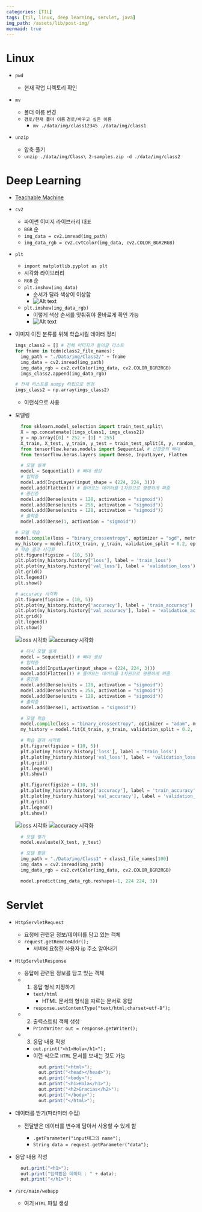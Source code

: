 ```yaml
---
categories: [TIL]
tags: [til, linux, deep learning, servlet, java]
img_path: /assets/lib/post-img/
mermaid: true
---
```


# Linux

- `pwd`

  - 현재 작업 디렉토리 확인

- `mv`

  - 폴더 이름 변경
  - `경로/현재 폴더 이름` `경로/바꾸고 싶은 이름`
    - `mv ./data/img/class12345 ./data/img/class1`

- `unzip`
  - 압축 풀기
  - `unzip ./data/img/Class\ 2-samples.zip -d ./data/img/class2`

# Deep Learning

- [Teachable Machine](https://teachablemachine.withgoogle.com/train)

- `cv2`
  - 파이썬 이미지 라이브러리 대표
  - `BGR` 순
  - `img_data = cv2.imread(img_path)`
  - `img_data_rgb = cv2.cvtColor(img_data, cv2.COLOR_BGR2RGB)`
- `plt`

  - `import matplotlib.pyplot as plt`
  - 시각화 라이브러리
  - `RGB` 순
  - `plt.imshow(img_data)`
    - 순서가 달라 색상이 이상함
    - ![Alt text](230904-cv2-1.png)
  - `plt.imshow(img_data_rgb)`
    - 이렇게 색상 순서를 맞춰줘야 올바르게 확인 가능
    - ![Alt text](230904-cv2-2.png)

- 이미지 이진 분류를 위해 학습시킬 데이터 정리

  ```python
  imgs_class2 = [] # 전체 이미지가 들어갈 리스트
  for fname in tqdm(class2_file_names):
    img_path = "./Data/img/Class2/" + fname
    img_data = cv2.imread(img_path)
    img_data_rgb = cv2.cvtColor(img_data, cv2.COLOR_BGR2RGB)
    imgs_class2.append(img_data_rgb)

  # 전체 리스트를 numpy 타입으로 변경
  imgs_class2 = np.array(imgs_class2)
  ```

  - 이런식으로 사용

- 모델링

  ```python
    from sklearn.model_selection import train_test_split\
    X = np.concatenate([imgs_class1, imgs_class2])
    y = np.array([0] * 252 + [1] * 255)
    X_train, X_test, y_train, y_test = train_test_split(X, y, random_state=904, test_size=0.2)
    from tensorflow.keras.models import Sequential # 신경망의 뼈대
    from tensorflow.keras.layers import Dense, InputLayer, Flatten
  ```

  ```python
    # 모델 설계
    model = Sequential() # 뼈대 생성
    # 입력층
    model.add(InputLayer(input_shape = (224, 224, 3)))
    model.add(Flatten()) # 들어오는 데이터를 1차원으로 평평하게 펴줌
    # 중간층
    model.add(Dense(units = 128, activation = "sigmoid"))
    model.add(Dense(units = 256, activation = "sigmoid"))
    model.add(Dense(units = 128, activation = "sigmoid"))
    # 출력층
    model.add(Dense(1, activation = "sigmoid"))
  ```

  ```python
  # 모델 학습
  model.compile(loss = "binary_crossentropy", optimizer = "sgd", metrics = ['accuracy'])
  my_history = model.fit(X_train, y_train, validation_split = 0.2, epochs = 100)
  # 학습 결과 시각화
  plt.figure(figsize = (10, 5))
  plt.plot(my_history.history['loss'], label = 'train_loss')
  plt.plot(my_history.history['val_loss'], label = 'validation_loss')
  plt.grid()
  plt.legend()
  plt.show()

  # accuracy 시각화
  plt.figure(figsize = (10, 5))
  plt.plot(my_history.history['accuracy'], label = 'train_accuracy')
  plt.plot(my_history.history['val_accuracy'], label = 'validation_accuracy')
  plt.grid()
  plt.legend()
  plt.show()
  ```

  ![loss 시각화](230904-cv2-3.png)
  ![accuracy 시각화](230904-cv2-4.png)

  ```python
    # 다시 모델 설계
    model = Sequential() # 뼈대 생성
    # 입력층
    model.add(InputLayer(input_shape = (224, 224, 3)))
    model.add(Flatten()) # 들어오는 데이터를 1차원으로 평평하게 펴줌
    # 중간층
    model.add(Dense(units = 128, activation = "sigmoid"))
    model.add(Dense(units = 256, activation = "sigmoid"))
    model.add(Dense(units = 128, activation = "sigmoid"))
    # 출력층
    model.add(Dense(1, activation = "sigmoid"))
  ```

  ```python
    # 모델 학습
    model.compile(loss = "binary_crossentropy", optimizer = "adam", metrics = ['accuracy'])
    my_history = model.fit(X_train, y_train, validation_split = 0.2, epochs = 100)

    # 학습 결과 시각화
    plt.figure(figsize = (10, 5))
    plt.plot(my_history.history['loss'], label = 'train_loss')
    plt.plot(my_history.history['val_loss'], label = 'validation_loss')
    plt.grid()
    plt.legend()
    plt.show()

    plt.figure(figsize = (10, 5))
    plt.plot(my_history.history['accuracy'], label = 'train_accuracy')
    plt.plot(my_history.history['val_accuracy'], label = 'validation_accuracy')
    plt.grid()
    plt.legend()
    plt.show()
  ```

  ![loss 시각화](230904-cv2-5.png)
  ![accuracy 시각화](230904-cv2-6.png)

  ```python
    # 모델 평가
    model.evaluate(X_test, y_test)

    # 모델 활용
    img_path = "./Data/img/Class1" + class1_file_names[100]
    img_data = cv2.imread(img_path)
    img_data_rgb = cv2.cvtColor(img_data, cv2.COLOR_BGR2RGB)

    model.predict(img_data_rgb.reshape(-1, 224 224, 3))
  ```

# Servlet

- `HttpServletRequest`
  - 요청에 관련된 정보/데이터를 담고 있는 객체
  - `request.getRemoteAddr();`
    - 서버에 요청한 사용자 ip 주소 알아내기
- `HttpServletResponse`

  - 응답에 관련된 정보를 담고 있는 객체
  - 1. 응답 형식 지정하기
    - `text/html`
      - HTML 문서의 형식을 따르는 문서로 응답
    - `response.setContentType("text/html;charset=utf-8");`
  - 2. 출력스트림 객체 생성
    - `PrintWriter out = response.getWriter();`
  - 3. 응답 내용 작성
    - `out.print("<h1>Hola</h1>");`
    - 이런 식으로 `HTML` 문서를 보내는 것도 가능
      ```java
        out.print("<html>");
        out.print("<head></head>");
        out.print("<body>");
        out.print("<h1>Hola</h1>");
        out.print("<h2>Gracias</h2>");
        out.print("</body>");
        out.print("</html>");
      ```

- 데이터를 받기(파라미터 수집)

  - 전달받은 데이터를 변수에 담아서 사용할 수 있게 함

    - `.getParameter("input태그의 name");`
    - `String data = request.getParameter("data");`

- 응답 내용 작성

  ```java
    out.print("<h1>");
    out.print("입력받은 데이터 : " + data);
    out.print("</h1>");
  ```

- `/src/main/webapp`

  - 여기 `HTML` 파일 생성
